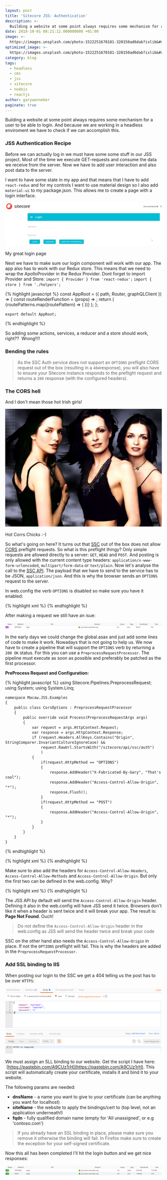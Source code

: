 ```yaml
---
layout: post
title: 'Sitecore JSS: Authentication'
description: >-
  Building a website at some point always requires some mechanism for a user to be able to login. And because we are working in a headless enviroment we have to check if we can accomplish this. JSS Authentication RecipeBefore we can actually log in we must have some some stuff
date: 2018-10-01 08:21:12.000000000 +01:00
image: >-
  https://images.unsplash.com/photo-1522251670181-320150ad6dab?ixlib&#x3D;rb-0.3.5&amp;q&#x3D;80&amp;fm&#x3D;jpg&amp;crop&#x3D;entropy&amp;cs&#x3D;tinysrgb&amp;w&#x3D;1080&amp;fit&#x3D;max&amp;ixid&#x3D;eyJhcHBfaWQiOjExNzczfQ&amp;s&#x3D;d02ee4c290d48395aaf8dfe347476c67
optimized_image: >-
  https://images.unsplash.com/photo-1522251670181-320150ad6dab?ixlib&#x3D;rb-0.3.5&amp;q&#x3D;80&amp;fm&#x3D;jpg&amp;crop&#x3D;entropy&amp;cs&#x3D;tinysrgb&amp;w&#x3D;1080&amp;fit&#x3D;max&amp;ixid&#x3D;eyJhcHBfaWQiOjExNzczfQ&amp;s&#x3D;d02ee4c290d48395aaf8dfe347476c67
category: blog
tags:
  - headless
  - cms
  - jss
  - sitecore
  - nodejs
  - reactjs
author: garywenneker
paginate: true
---
```

Building a website at some point always requires some mechanism for a user to be able to login. And because we are working in a headless enviroment we have to check if we can accomplish this.

### JSS Authentication Recipe

Before we can actually log in we must have some some stuff in our JSS project. Most of the time we execute GET-requests and consume the data we receive from the server. Now we have to add user interaction and also post data to the server.

I want to have some state in my app and that means that I have to add `react-redux` and for my controls I want to use material design so I also add `material-ui` to my package.json. This allows me to create a page with a login interface.

![](/assets/img/uploads/2018/09/login.png)

<figcaption>My great login page</figcaption>

Next we have to make sure our login component will work with our app. The app also has to work with our Redux store. This means that we need to wrap the ApolloProvider in the Redux Provider. Dont forget to import Provider and Store: `import { Provider } from 'react-redux';` `import { store } from './helpers';`

{% highlight javascript %}
    const AppRoot = ({ path, Router, graphQLClient }) => {
      const routeRenderFunction = (props) => <RouteHandler route={props} />;
      return (
        <Provider store={store}>
          <ApolloProvider client={graphQLClient}>
            <SitecoreContext componentFactory={componentFactory} contextFactory={SitecoreContextFactory}>
              <Router location={path} context={{}}>
                <Switch>
                  {routePatterns.map((routePattern) => (
                    <Route key={routePattern} path={routePattern} render={routeRenderFunction} />
                  ))}
                </Switch>
              </Router>
            </SitecoreContext>
          </ApolloProvider>
        </Provider>
      );
    };

    export default AppRoot;
{% endhighlight %}

So adding some actions, services, a reducer and a store should work, right??  Wrong!!!!

### Bending the rules

> As the SSC Auth service does not support an `OPTIONS` preflight CORS request out of the box (resulting in a `404`response), you will also have to ensure your Sitecore instance responds to the preflight request and returns a `200` response (with the configured headers).

### The CORS hell

And I don't mean those hot Irish girls!

![](/assets/img/uploads/2018/09/The-Corrs-the-corrs-26422784-1024-768.jpg)

<figcaption>Hot Corrs Chicks :-)</figcaption>

So what's going on here? It turns out that [SSC](https://doc.sitecore.net/sitecore_experience_platform/developing/developing_with_sitecore/sitecoreservicesclient/sitecoreservicesclient) out of the box does not allow [CORS](https://developer.mozilla.org/en-US/docs/Web/HTTP/CORS) preflight requests. So what is this preflight thingy? Only simple requests are allowed directly to a server: `GET`, `HEAD` and `POST`. And posting is only allowed with the current content type headers: `application/x-www-form-urlencoded`, `multipart/form-data` or `text/plain`. Now let's analyse the call to the [SSC API](https://doc.sitecore.net/sitecore_experience_platform/developing/developing_with_sitecore/sitecoreservicesclient/the_restful_api_for_the_itemservice). The payload that we have to send to the service has to be JSON, `application/json`. And this is why the browser sends an `OPTIONS` request to the server.

In web.config the verb `OPTIONS` is disabled so make sure you have it enabled:

{% highlight xml %}
        <security>
          <requestFiltering>
            <requestLimits maxAllowedContentLength="524288000" />
            <verbs allowUnlisted="true">
              <add verb="OPTIONS" allowed="true" />
              <add verb="PUT" allowed="false" />
              <add verb="DELETE" allowed="false" />
              <add verb="DEBUG" allowed="false" />
            </verbs>
          </requestFiltering>
        </security>
{% endhighlight %}

After making a request we still have an isue:

![](/assets/img/uploads/2018/09/405-1.png)

In the early days we could change the global.asax and just add some lines of code to make it work. Nowadays that is not going to help us. We now have to create a pipeline that will support the `OPTIONS` verb by returning a `200 OK` status. For this you can use a `PreprocessRequestProcessor`. The pipeline must execute as soon as possible and preferably be patched as the first processor.

**PreProcess Request and Configuration:**

{% highlight javascript %}
    using Sitecore.Pipelines.PreprocessRequest;
    using System;
    using System.Linq;

    namespace Macaw.JSS.Examples
    {
        public class CorsOptions : PreprocessRequestProcessor
        {
            public override void Process(PreprocessRequestArgs args)
            {
                var request = args.HttpContext.Request;
                var response = args.HttpContext.Response;
                if (request.Headers.AllKeys.Contains("Origin", StringComparer.InvariantCultureIgnoreCase) &&
                    request.RawUrl.StartsWith("/sitecore/api/ssc/auth")
                    )
                {
                    if(request.HttpMethod == "OPTIONS")
                    {
                        response.AddHeader("X-Fabricated-By-Gary", "That's cool");
                        response.AddHeader("Access-Control-Allow-Origin", "*");
                        response.Flush();
                    }
                    if(request.HttpMethod == "POST")
                    {
                        response.AddHeader("Access-Control-Allow-Origin", "*");
                    }
                }               
            }
        }
    }
{% endhighlight %}

{% highlight xml %}
    <configuration xmlns:patch="http://www.sitecore.net/xmlconfig/">
      <sitecore>
        <pipelines>
          <preprocessRequest>
            <processor type="Macaw.JSS.Examples.CorsOptions, Macaw.JSS.Examples"
             patch:before="*[@type='Sitecore.Pipelines.PreprocessRequest.NormalizeRawUrl, Sitecore.Kernel']">
            </processor>
          </preprocessRequest>
        </pipelines>
      </sitecore>
    </configuration>
{% endhighlight %}

Make sure to also add the headers for `Access-Control-Allow-Headers`, `Access-Control-Allow-Methods` and `Access-Control-Allow-Origin`. But only the first two can be defined in the web.config. Why?

{% highlight xml %}
        <httpProtocol>
          <customHeaders>
            <remove name="X-Powered-By" />
    		<add name="Access-Control-Allow-Headers" value="origin, content-type, accept" />
    		<add name="Access-Control-Allow-Methods" value="*" />
          </customHeaders>
        </httpProtocol>
{% endhighlight %}

The JSS API by default will send the `Access-Control-Allow-Origin` header. Defining it also in the web.config will have JSS send it twice. Browsers don't like it when a header is sent twice and it will break your app. The result is: **Page Not Found**. Ouch!

> Do not define the `Access-Control-Allow-Origin` header in the web.config as JSS will send the header twice and break your code

SSC on the other hand also needs the `Access-Control-Allow-Origin` in place. If not the `OPTIONS` preflight will fail. This is why the headers are added in the `PreprocessRequestProcessor`.

### Add SSL binding to IIS

When posting our login to the SSC we get a 404 telling us the post has to be over `HTTPS`:

![](/assets/img/uploads/2018/09/2018-09-26-09_12_52-Postman.png)

We must assign an SLL binding to our website. Get the script I have here:  [https://pastebin.com/A9CUz1rH](https://pastebin.com/A9CUz1rH). This script will automatically create your certificate, installs it and bind it to your website.

The following params are needed:

*   **dnsName** - a name you want to give to your certificate (can be anything you want for localhost)
*   **siteName** - the website to apply the bindings/cert to (top level, not an application underneath!)
*   **fqdn** - fully qualified domain name (empty for 'All unassigned', or e.g 'contoso.com')

> If you already have an SSL binding in place, please make sure you remove it otherwise the binding will fail. In Firefox make sure to create the exception for your self-signed certificate.

Now this all has been completed I'll hit the login button and we get nice responses:

![](/assets/img/uploads/2018/09/200ok.png)